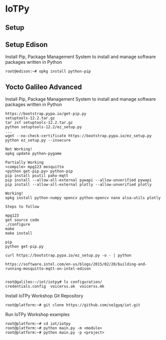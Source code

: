 IoTPy
==

## Setup
## Setup Edison

Install Pip, Package Management System to install and manage software packages written in Python

    root@edison:~# opkg install python-pip

## Yocto Galileo Advanced

Install Pip, Package Management System to install and manage software packages written in Python

    https://bootstrap.pypa.io/get-pip.py
    setuptools-12.2.tar.gz
    tar zxf setuptools-12.2.tar.gz
    python setuptools-12.2/ez_setup.py
    ...
    wget --no-check-certificate https://bootstrap.pypa.io/ez_setup.py
    python ez_setup.py --insecure
    
    Not Working!
    opkg update python-pygame
    
    Partially Working
    <compile> mpg123 mosquitto
    <python get-pip.py> python-pip
    pip install psutil paho-mqtt
    pip install --allow-all-external pywapi --allow-unverified pywapi
    pip install --allow-all-external plotly --allow-unverified plotly
    
    Working!
    opkg install python-numpy opencv python-opencv nano alsa-utils plotly

    Steps to follow

    mpg123
    get source code
    ./configure
    make
    make install
    
    pip
    python get-pip.py
    
    curl https://bootstrap.pypa.io/ez_setup.py -o - | python
    
    https://software.intel.com/en-us/blogs/2015/02/20/building-and-running-mosquitto-mqtt-on-intel-edison
    

    root@galileo:~/iot/iotpy# ls configuration/
    credentials.config  voicerss.ak  voicerss.mk


Install IoTPy Workshop Git Repository

    root@platform:~# git clone https://github.com/xe1gyq/iot.git
    
Run IoTPy Workshop examples

    root@platform:~# cd iot/iotpy
    root@platform:~# python main.py -m <module>
    root@platform:~# python main.py -p <project>
